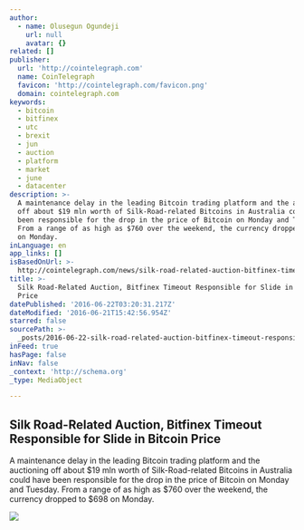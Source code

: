 ```yaml
---
author:
  - name: Olusegun Ogundeji
    url: null
    avatar: {}
related: []
publisher:
  url: 'http://cointelegraph.com'
  name: CoinTelegraph
  favicon: 'http://cointelegraph.com/favicon.png'
  domain: cointelegraph.com
keywords:
  - bitcoin
  - bitfinex
  - utc
  - brexit
  - jun
  - auction
  - platform
  - market
  - june
  - datacenter
description: >-
  A maintenance delay in the leading Bitcoin trading platform and the auctioning
  off about $19 mln worth of Silk-Road-related Bitcoins in Australia could have
  been responsible for the drop in the price of Bitcoin on Monday and Tuesday.
  From a range of as high as $760 over the weekend, the currency dropped to $698
  on Monday.
inLanguage: en
app_links: []
isBasedOnUrl: >-
  http://cointelegraph.com/news/silk-road-related-auction-bitfinex-timeout-responsible-for-slide-in-bitcoin-price
title: >-
  Silk Road-Related Auction, Bitfinex Timeout Responsible for Slide in Bitcoin
  Price
datePublished: '2016-06-22T03:20:31.217Z'
dateModified: '2016-06-21T15:42:56.954Z'
starred: false
sourcePath: >-
  _posts/2016-06-22-silk-road-related-auction-bitfinex-timeout-responsible-for.md
inFeed: true
hasPage: false
inNav: false
_context: 'http://schema.org'
_type: MediaObject

---
```

<article style=""><h1>Silk Road-Related Auction, Bitfinex Timeout Responsible for Slide in Bitcoin Price</h1><p>A maintenance delay in the leading Bitcoin trading platform and the auctioning off about $19 mln worth of Silk-Road-related Bitcoins in Australia could have been responsible for the drop in the price of Bitcoin on Monday and Tuesday. From a range of as high as $760 over the weekend, the currency dropped to $698 on Monday.</p><img src="http://cointelegraph.com/images/725_aHR0cDovL2NvaW50ZWxlZ3JhcGguY29tL3N0b3JhZ2UvdXBsb2Fkcy92aWV3L2Q3NDcyNzM2ODdmYzQwZGU2M2M1MGFhODUxMDhiNGUxLmpwZw==.jpg" /></article>